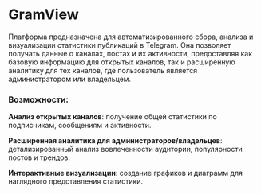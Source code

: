 # GramView
Платформа предназначена для автоматизированного сбора, анализа и визуализации статистики публикаций в Telegram. Она позволяет получать данные о каналах, постах и их активности, предоставляя как базовую информацию для открытых каналов, так и расширенную аналитику для тех каналов, где пользователь является администратором или владельцем.

### Возможности:
 
**Анализ открытых каналов**: получение общей статистики по подписчикам, сообщениям и активности.

**Расширенная аналитика для администраторов/владельцев**: детализированный анализ вовлеченности аудитории, популярности постов и трендов.

**Интерактивные визуализации**: создание графиков и диаграмм для наглядного представления статистики.
